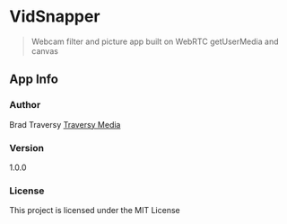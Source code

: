 # VidSnapper

> Webcam filter and picture app built on WebRTC getUserMedia and canvas


## App Info

### Author

Brad Traversy
[Traversy Media](http://www.traversymedia.com)

### Version

1.0.0

### License

This project is licensed under the MIT License
